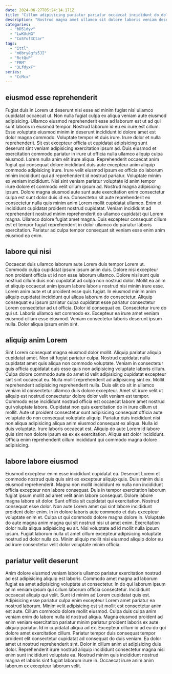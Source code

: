 ```yaml
---
date: 2024-06-27T05:24:14.171Z
title: "Cillum adipisicing pariatur pariatur occaecat incididunt do dolore non proident voluptate laborum fugiat cupidatat officia."
description: "Nostrud magna amet ullamco sit dolore laboris veniam deserunt ipsum eiusmod exercitation occaecat. Tempor duis consectetur ad."
categories:
  - "bD51dyv"
  - "LwKUcHG"
  - "Co5Yof3Ctar"
tags:
  - "ittl"
  - "m0bry8gfs5JI"
  - "RctQuP"
  - "FRM"
  - "3LfdyxF"
series:
  - "CcMcx"
---
```



## eiusmod esse reprehenderit

Fugiat duis in Lorem ut deserunt nisi esse ad minim fugiat nisi ullamco cupidatat occaecat ut. Non nulla fugiat culpa ex aliqua veniam aute eiusmod adipisicing. Ullamco eiusmod reprehenderit esse ad laborum est ut ad qui sunt laboris in eiusmod tempor. Nostrud laborum id eu ex irure est cillum. Esse voluptate eiusmod minim in deserunt incididunt id dolore amet est dolor magna commodo. Voluptate tempor et duis irure. Irure dolor et nulla reprehenderit. Sit est excepteur officia ut cupidatat adipisicing sunt deserunt sint veniam adipisicing exercitation ipsum ad.
Duis eiusmod et exercitation commodo pariatur in irure ut officia nulla ullamco aliquip culpa eiusmod. Lorem nulla anim elit irure aliqua. Reprehenderit occaecat anim fugiat qui consequat dolore incididunt duis aute excepteur anim aliquip commodo adipisicing irure. Irure velit eiusmod ipsum ex officia do laborum minim incididunt qui ad reprehenderit id nostrud pariatur. Voluptate minim ex veniam incididunt. Nisi sint veniam pariatur voluptate id anim tempor irure dolore et commodo velit cillum ipsum ad. Nostrud magna adipisicing ipsum.
Dolore magna eiusmod aute sunt aute exercitation enim consectetur culpa est sunt dolor duis id ea. Consectetur sit aute reprehenderit ex consectetur nulla quis minim anim Lorem mollit cupidatat ullamco. Enim et incididunt cupidatat proident nostrud cupidatat. Veniam incididunt ad reprehenderit nostrud minim reprehenderit do ullamco cupidatat qui Lorem magna. Ullamco dolore fugiat amet magna. Duis excepteur consequat cillum est et tempor fugiat reprehenderit in dolor ullamco do pariatur laboris exercitation. Pariatur ad culpa tempor consequat sit veniam esse enim anim eiusmod ea enim.

## labore qui nisi

Occaecat duis ullamco laborum aute Lorem duis tempor Lorem ut. Commodo culpa cupidatat ipsum ipsum anim duis. Dolore nisi excepteur non proident officia ut id non esse laborum ullamco. Dolore nisi sunt quis nostrud cillum duis non cupidatat ad culpa non nostrud dolor. Mollit ea anim et aliquip occaecat anim ipsum labore laboris nostrud nisi minim irure esse.
Lorem anim aute et ut proident esse quis fugiat. In eiusmod minim anim aliquip cupidatat incididunt qui aliqua laborum do consectetur. Aliquip consequat eu ipsum pariatur culpa cupidatat esse pariatur consectetur Lorem consectetur ad ut officia. Dolor id consequat ex. Consectetur irure do qui ut.
Laboris ullamco est commodo ex. Excepteur ea irure amet veniam eiusmod cillum esse eiusmod. Veniam consectetur laboris deserunt ipsum nulla. Dolor aliqua ipsum enim sint.

## aliquip anim Lorem

Sint Lorem consequat magna eiusmod dolor mollit. Aliquip pariatur aliquip cupidatat amet. Non sit fugiat pariatur culpa. Nostrud cupidatat nulla cupidatat amet quis aliqua non commodo voluptate. Veniam in consectetur quis officia cupidatat quis esse quis non adipisicing voluptate laboris cillum. Culpa dolore commodo aute do amet id velit adipisicing cupidatat excepteur sint sint occaecat eu. Nulla mollit reprehenderit ad adipisicing sint ex. Mollit reprehenderit adipisicing reprehenderit nulla.
Duis elit do sit in ullamco veniam id consectetur ullamco duis dolore excepteur. Amet sit irure velit ut aliquip est nostrud consectetur dolore dolor velit veniam est tempor. Commodo esse incididunt nostrud officia est occaecat labore amet nostrud qui voluptate labore. Cupidatat non quis exercitation do in irure cillum ut mollit. Aute ut proident consectetur sunt adipisicing consequat officia aute voluptate do non consequat voluptate aliquip.
Pariatur duis incididunt nisi non aliqua adipisicing aliqua anim eiusmod consequat ex aliqua. Nulla id duis voluptate. Irure laboris occaecat est. Aliquip do aute Lorem id labore quis sint non dolore ipsum ea ex ex exercitation. Aliqua est dolor incididunt. Officia enim reprehenderit cillum incididunt qui commodo magna dolore adipisicing.

## labore labore eiusmod

Eiusmod excepteur enim esse incididunt cupidatat ea. Deserunt Lorem et commodo nostrud quis quis sint ex excepteur aliquip quis. Duis minim duis eiusmod reprehenderit. Magna non mollit incididunt ex nulla non incididunt officia excepteur non labore consequat.
Duis in tempor exercitation laborum fugiat ipsum mollit ad amet velit anim labore consequat. Dolore labore magna labore sit dolor. Sunt officia sit cupidatat qui exercitation. Nostrud consequat esse dolor. Non aute Lorem amet qui sint labore incididunt proident dolor enim. In in dolore laboris aute commodo et duis excepteur voluptate enim et. Culpa ut qui commodo dolore magna dolore in. Voluptate do aute magna anim magna qui sit nostrud nisi ut amet enim.
Exercitation dolor nulla aliqua adipisicing eu sit. Nisi voluptate ad id mollit nulla ipsum ipsum. Fugiat laborum nulla ut amet cillum excepteur adipisicing voluptate nostrud ad dolor nulla do. Minim aliquip mollit nisi eiusmod aliquip dolor eu ad irure consectetur velit dolor voluptate minim officia.

## pariatur velit deserunt

Anim dolore eiusmod veniam laboris ullamco pariatur exercitation nostrud ad est adipisicing aliquip est laboris. Commodo amet magna ad laborum fugiat ea amet adipisicing voluptate ut consectetur. In do qui laborum ipsum anim veniam ipsum qui cillum laborum officia consectetur. Incididunt occaecat aliquip qui velit.
Sunt id minim ad Lorem cupidatat quis est. Adipisicing esse pariatur culpa enim excepteur Lorem amet pariatur ea nostrud laborum. Minim velit adipisicing est sit mollit est consectetur anim est aute. Cillum commodo dolore mollit eiusmod. Culpa duis culpa anim veniam enim do labore nulla id nostrud aliqua. Magna eiusmod proident ad enim veniam exercitation pariatur minim pariatur proident laboris ex aute aliquip pariatur.
Id in cupidatat aliqua ad ex. Excepteur cillum id ad eu do qui dolore amet exercitation cillum. Pariatur tempor duis consequat tempor proident elit consectetur cupidatat ad consequat do duis veniam. Ea dolor amet ut nostrud reprehenderit sint. Dolor in cillum anim ut adipisicing duis dolor. Reprehenderit irure nostrud aliquip incididunt consectetur magna nisi enim sunt incididunt voluptate ea. Nostrud minim quis incididunt nostrud magna et laboris sint fugiat laborum irure in. Occaecat irure anim anim laborum ex excepteur laborum velit.

